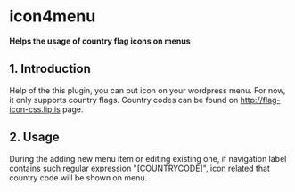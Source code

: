 # icon4menu

**Helps the usage of country flag icons on menus**

## 1. Introduction

Help of the this plugin, you can put icon on your wordpress menu. For now, it only supports country flags. Country codes can be found on http://flag-icon-css.lip.is page.

## 2. Usage

During the adding new menu item or editing existing one, if navigation label contains such regular expression "[COUNTRYCODE]", icon related that country code will be shown on menu.
